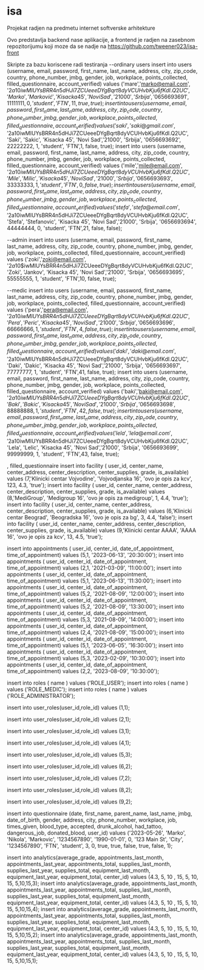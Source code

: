 # isa
Projekat radjen na predmetu internet softverske arhitekture

Ovo predstavlja backend nase aplikacije, a frontend je radjen na zasebnom repozitorijumu koji moze da se nadje na
https://github.com/tweener023/isa-front 


Skripte za bazu koriscene radi testiranja
--ordinary users
insert into users (username, email, password, first_name, last_name, address, city, zip_code, country, phone_number, jmbg, gender, job, workplace, points_collected, filled_questionnaire, account_verified) values ('mare','marko@email.com', '$2a$10$iwMIUYsBRR4n5dHJi7ZCUeeeDYgBqrt8dyVCUHvbKju6fKdI.Q2UC', 'Marko', 'Marković', 'Kisacka 45', 'Novi Sad','21000', 'Srbija', '0656693691', 11111111,0, 'student', 'FTN',11, true, true);
insert into users (username, email, password, first_name, last_name, address, city, zip_code, country, phone_number, jmbg, gender, job, workplace, points_collected, filled_questionnaire, account_verified) values ('saki','saki@gmail.com', '$2a$10$iwMIUYsBRR4n5dHJi7ZCUeeeDYgBqrt8dyVCUHvbKju6fKdI.Q2UC', 'Saki', 'Sakic', 'Kisacka 45', 'Novi Sad','21000', 'Srbija', '0656693692', 22222222, 1, 'student', 'FTN',1, false, true);
insert into users (username, email, password, first_name, last_name, address, city, zip_code, country, phone_number, jmbg, gender, job, workplace, points_collected, filled_questionnaire, account_verified) values ('mile','mile@email.com', '$2a$10$iwMIUYsBRR4n5dHJi7ZCUeeeDYgBqrt8dyVCUHvbKju6fKdI.Q2UC', 'Mile', 'Milic', 'Kisacka 45', 'Novi Sad','21000', 'Srbija', '0656693693', 33333333, 1, 'student', 'FTN',0, false, true);
insert into users (username, email, password, first_name, last_name, address, city, zip_code, country, phone_number, jmbg, gender, job, workplace, points_collected, filled_questionnaire, account_verified) values ('stefa','stefa@email.com', '$2a$10$iwMIUYsBRR4n5dHJi7ZCUeeeDYgBqrt8dyVCUHvbKju6fKdI.Q2UC', 'Stefa', 'Stefanovic', 'Kisacka 45', 'Novi Sad','21000', 'Srbija', '0656693694', 44444444, 0, 'student', 'FTN',21, false, false);

--admin
insert into users (username, email, password, first_name, last_name, address, city, zip_code, country, phone_number, jmbg, gender, job, workplace, points_collected, filled_questionnaire, account_verified) values ('zoki','zoki@email.com', '$2a$10$iwMIUYsBRR4n5dHJi7ZCUeeeDYgBqrt8dyVCUHvbKju6fKdI.Q2UC', 'Zoki', 'Jankov', 'Kisacka 45', 'Novi Sad','21000', 'Srbija', '0656693695', 55555555, 1, 'student', 'FTN',10, false, true);

--medic
insert into users (username, email, password, first_name, last_name, address, city, zip_code, country, phone_number, jmbg, gender, job, workplace, points_collected, filled_questionnaire, account_verified) values ('pera','pera@email.com', '$2a$10$iwMIUYsBRR4n5dHJi7ZCUeeeDYgBqrt8dyVCUHvbKju6fKdI.Q2UC', 'Pera', 'Peric', 'Kisacka 45', 'Novi Sad','21000', 'Srbija', '0656693696', 66666666, 1, 'student', 'FTN',4, false, true);
insert into users (username, email, password, first_name, last_name, address, city, zip_code, country, phone_number, jmbg, gender, job, workplace, points_collected, filled_questionnaire, account_verified) values ('daki','daki@email.com', '$2a$10$iwMIUYsBRR4n5dHJi7ZCUeeeDYgBqrt8dyVCUHvbKju6fKdI.Q2UC', 'Daki', 'Dakic', 'Kisacka 45', 'Novi Sad','21000', 'Srbija', '0656693697', 77777777, 1, 'student', 'FTN',41, false, true);
insert into users (username, email, password, first_name, last_name, address, city, zip_code, country, phone_number, jmbg, gender, job, workplace, points_collected, filled_questionnaire, account_verified) values ('baki','baki@email.com', '$2a$10$iwMIUYsBRR4n5dHJi7ZCUeeeDYgBqrt8dyVCUHvbKju6fKdI.Q2UC', 'Baki', 'Bakic', 'Kisacka 45', 'Novi Sad','21000', 'Srbija', '0656693698', 88888888, 1, 'student', 'FTN',42, false, true);
insert into users (username, email, password, first_name, last_name, address, city, zip_code, country, phone_number, jmbg, gender, job, workplace, points_collected, filled_questionnaire, account_verified) values ('lela','lela@email.com', '$2a$10$iwMIUYsBRR4n5dHJi7ZCUeeeDYgBqrt8dyVCUHvbKju6fKdI.Q2UC', 'Lela', 'Lelic', 'Kisacka 45', 'Novi Sad','21000', 'Srbija', '0656693699', 99999999, 1, 'student', 'FTN',43, false, true);

, filled_questionnaire
insert into facility ( user_id, center_name, center_address, center_description, center_supplies, grade, is_available) values (7,'Klinicki centar Vojvodine', 'Vojvodjanska 16', 'ovo je opis za kcv', 123, 4.3, 'true');
insert into facility ( user_id, center_name, center_address, center_description, center_supplies, grade, is_available) values (8,'MediGroup', 'Medigroup 16', 'ovo je opis za medigroup', 1, 4.4, 'true');
insert into facility ( user_id, center_name, center_address, center_description, center_supplies, grade, is_available) values (6,'Klinicki centar Beograd', 'Beogradska 16', 'ovo je opis za bg', 3, 4.4, 'false');
insert into facility ( user_id, center_name, center_address, center_description, center_supplies, grade, is_available) values (9,'Klinicki centar AAAA', 'AAAA 16', 'ovo je opis za kcv', 13, 4.5, 'true');


insert into appointments ( user_id, center_id, date_of_appointment, time_of_appointment) values (5,1, '2023-06-13', '20:30:00');
insert into appointments ( user_id, center_id, date_of_appointment, time_of_appointment) values (2,1, '2021-03-09', '11:00:00');
insert into appointments ( user_id, center_id, date_of_appointment, time_of_appointment) values (5,1, '2023-06-13', '11:30:00');
insert into appointments ( user_id, center_id, date_of_appointment, time_of_appointment) values (5,2, '2021-08-09', '12:00:00');
insert into appointments ( user_id, center_id, date_of_appointment, time_of_appointment) values (5,2, '2021-08-09', '13:30:00');
insert into appointments ( user_id, center_id, date_of_appointment, time_of_appointment) values (5,3, '2021-08-09', '14:00:00');
insert into appointments ( user_id, center_id, date_of_appointment, time_of_appointment) values (2,4, '2021-08-09', '15:00:00');
insert into appointments ( user_id, center_id, date_of_appointment, time_of_appointment) values (5,1, '2023-06-05', '16:30:00');
insert into appointments ( user_id, center_id, date_of_appointment, time_of_appointment) values (5,3, '2023-02-09', '10:30:00');
insert into appointments ( user_id, center_id, date_of_appointment, time_of_appointment) values (2,2, '2023-08-09', '10:30:00');

insert into roles ( name ) values ('ROLE_USER');
insert into roles ( name ) values ('ROLE_MEDIC');
insert into roles ( name ) values ('ROLE_ADMINISTRATOR');

insert into user_roles(user_id,role_id) values (1,1);

insert into user_roles(user_id,role_id) values (2,1);

insert into user_roles(user_id,role_id) values (3,1);

insert into user_roles(user_id,role_id) values (4,1);

insert into user_roles(user_id,role_id) values (5,3);

insert into user_roles(user_id,role_id) values (6,2);

insert into user_roles(user_id,role_id) values (7,2);

insert into user_roles(user_id,role_id) values (8,2);

insert into user_roles(user_id,role_id) values (9,2);

insert into questionnaire (date, first_name, parent_name, last_name, jmbg, date_of_birth, gender, address, city, phone_number, workplace, job, times_given, blood_type, accepted, drunk_alcohol, had_tattoo, dangerous_job, donated_blood, user_id) values ('2023-05-26', 'Marko', 'Nikola', 'Markovic', '1234567890', '1990-01-01', 0, '123 Main St', 'City', '1234567890', 'FTN', 'student', 3, 0, true, true, false, true, false, 1);

insert into analytics(average_grade, appointments_last_month, appointments_last_year, appointments_total, supplies_last_month, supplies_last_year, supplies_total, equipment_last_month, equipment_last_year, equipment_total, center_id) values (4.3, 5, 10 , 15, 5, 10, 15, 5,10,15,3);
insert into analytics(average_grade, appointments_last_month, appointments_last_year, appointments_total, supplies_last_month, supplies_last_year, supplies_total, equipment_last_month, equipment_last_year, equipment_total, center_id) values (4.3, 5, 10 , 15, 5, 10, 15, 5,10,15,4);
insert into analytics(average_grade, appointments_last_month, appointments_last_year, appointments_total, supplies_last_month, supplies_last_year, supplies_total, equipment_last_month, equipment_last_year, equipment_total, center_id) values (4.3, 5, 10 , 15, 5, 10, 15, 5,10,15,2);
insert into analytics(average_grade, appointments_last_month, appointments_last_year, appointments_total, supplies_last_month, supplies_last_year, supplies_total, equipment_last_month, equipment_last_year, equipment_total, center_id) values (4.3, 5, 10 , 15, 5, 10, 15, 5,10,15,1);
